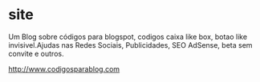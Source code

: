 site
====

Um Blog sobre códigos para blogspot, codigos caixa like box, botao like invisivel.Ajudas nas Redes Sociais, Publicidades, SEO AdSense, beta sem convite e outros.

http://www.codigosparablog.com
